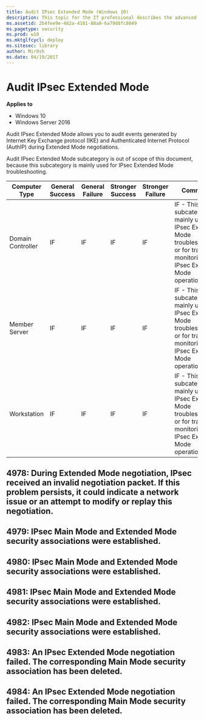 ```yaml
---
title: Audit IPsec Extended Mode (Windows 10)
description: This topic for the IT professional describes the advanced security audit policy setting, Audit IPsec Extended Mode, which determines whether the operating system generates audit events for the results of the Internet Key Exchange (IKE) protocol and Authenticated Internet Protocol (AuthIP) during Extended Mode negotiations.
ms.assetid: 2b4fee9e-482a-4181-88a8-6a79d8fc8049
ms.pagetype: security
ms.prod: w10
ms.mktglfcycl: deploy
ms.sitesec: library
author: Mir0sh
ms.date: 04/19/2017
---
```


# Audit IPsec Extended Mode

**Applies to**
-   Windows 10
-   Windows Server 2016


Audit IPsec Extended Mode allows you to audit events generated by Internet Key Exchange protocol (IKE) and Authenticated Internet Protocol (AuthIP) during Extended Mode negotiations.

Audit IPsec Extended Mode subcategory is out of scope of this document, because this subcategory is mainly used for IPsec Extended Mode troubleshooting.

| Computer Type     | General Success | General Failure | Stronger Success | Stronger Failure | Comments                                                                                                                                   |
|-------------------|-----------------|-----------------|------------------|------------------|--------------------------------------------------------------------------------------------------------------------------------------------|
| Domain Controller | IF              | IF              | IF               | IF               | IF - This subcategory is mainly used for IPsec Extended Mode troubleshooting, or for tracing or monitoring IPsec Extended Mode operations. |
| Member Server     | IF              | IF              | IF               | IF               | IF - This subcategory is mainly used for IPsec Extended Mode troubleshooting, or for tracing or monitoring IPsec Extended Mode operations. |
| Workstation       | IF              | IF              | IF               | IF               | IF - This subcategory is mainly used for IPsec Extended Mode troubleshooting, or for tracing or monitoring IPsec Extended Mode operations. |

## 4978: During Extended Mode negotiation, IPsec received an invalid negotiation packet. If this problem persists, it could indicate a network issue or an attempt to modify or replay this negotiation.

## 4979: IPsec Main Mode and Extended Mode security associations were established.

## 4980: IPsec Main Mode and Extended Mode security associations were established.

## 4981: IPsec Main Mode and Extended Mode security associations were established.

## 4982: IPsec Main Mode and Extended Mode security associations were established.

## 4983: An IPsec Extended Mode negotiation failed. The corresponding Main Mode security association has been deleted.

## 4984: An IPsec Extended Mode negotiation failed. The corresponding Main Mode security association has been deleted.

